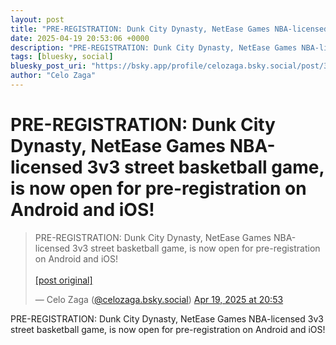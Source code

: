 ```yaml
---
layout: post
title: "PRE-REGISTRATION: Dunk City Dynasty, NetEase Games NBA-licensed 3v3 street basketball game, is now open for pre-registration on Android and iOS!"
date: 2025-04-19 20:53:06 +0000
description: "PRE-REGISTRATION: Dunk City Dynasty, NetEase Games NBA-licensed 3v3 street basketball game, is now open for pre-registration on Android and iOS!"
tags: [bluesky, social]
bluesky_post_uri: "https://bsky.app/profile/celozaga.bsky.social/post/3ln6zd7dniq24"
author: "Celo Zaga"
---
```


<h1 class="bluesky-post-title">PRE-REGISTRATION: Dunk City Dynasty, NetEase Games NBA-licensed 3v3 street basketball game, is now open for pre-registration on Android and iOS!</h1>


<blockquote class="bluesky-embed" data-bluesky-uri="at://did:plc:lmh6rennptq77inaztnovw4b/app.bsky.feed.post/3ln6zd7dniq24" data-bluesky-embed-color-mode="system">
<p lang="">PRE-REGISTRATION: Dunk City Dynasty, NetEase Games NBA-licensed 3v3 street basketball game, is now open for pre-registration on Android and iOS!<br><br><a href="https://bsky.app/profile/celozaga.bsky.social/post/3ln6zd7dniq24">[post original]</a></p>
&mdash; Celo Zaga (<a href="https://bsky.app/profile/did:plc:lmh6rennptq77inaztnovw4b">@celozaga.bsky.social</a>) <a href="https://bsky.app/profile/celozaga.bsky.social/post/3ln6zd7dniq24">Apr 19, 2025 at 20:53</a>
</blockquote>
<script async src="https://embed.bsky.app/static/embed.js" charset="utf-8"></script>


<p class="bluesky-post-description">PRE-REGISTRATION: Dunk City Dynasty, NetEase Games NBA-licensed 3v3 street basketball game, is now open for pre-registration on Android and iOS!</p>
